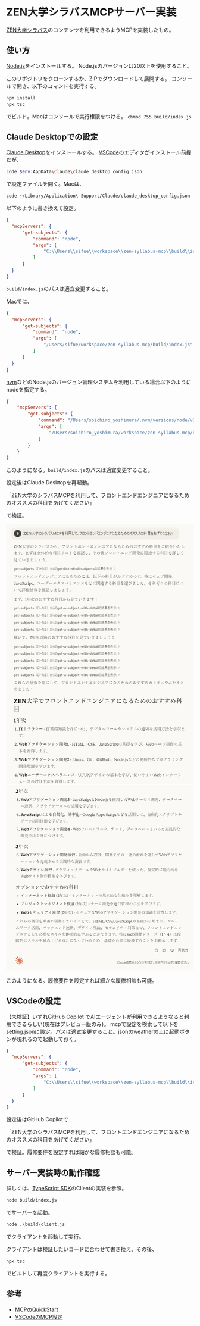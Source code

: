 # ZEN大学シラバスMCPサーバー実装 

[ZEN大学シラバス](https://syllabus.zen.ac.jp/)のコンテンツを利用できるようMCPを実装したもの。

## 使い方
[Node.js](https://nodejs.org/)をインストールする。
Node.jsのバージョンは20以上を使用すること。

このリポジトリをクローンするか、ZIPでダウンロードして展開する。
コンソールで開き、以下のコマンドを実行する。

```sh
npm install
npx tsc
```

でビルド。Macはコンソールで実行権限をつける。 `chmod 755 build/index.js`

## Claude Desktopでの設定

[Claude Desktop](https://claude.ai/download)をインストールする。
[VSCode](https://azure.microsoft.com/ja-jp/products/visual-studio-code)のエディタがインストール前提だが、

```sh
code $env:AppData\Claude\claude_desktop_config.json
```
で設定ファイルを開く。Macは、

```sh
code ~/Library/Application\ Support/Claude/claude_desktop_config.json
```

以下のように書き換えて設定。

```json
{
  "mcpServers": {
      "get-subjects": {
          "command": "node",
          "args": [
              "C:\\Users\\sifue\\workspace\\zen-syllabus-mcp\\build\\index.js"
          ]
      }
  }
}
```

`build/index.js`のパスは適宜変更すること。


Macでは、

```json
{
  "mcpServers": {
      "get-subjects": {
          "command": "node",
          "args": [
              "/Users/sifue/workspace/zen-syllabus-mcp/build/index.js"
          ]
      }
  }
}
```

[nvm](https://github.com/nvm-sh/nvm)などのNode.jsのバージョン管理システムを利用している場合以下のようにnodeを指定する。

```json
{
    "mcpServers": {
        "get-subjects": {
            "command": "/Users/soichiro_yoshimura/.nvm/versions/node/v22.14.0/bin/node",
            "args": [
                "/Users/soichiro_yoshimura/workspace/zen-syllabus-mcp/build/index.js"
            ]
        }
    }
}
```

このようになる。`build/index.js`のパスは適宜変更すること。

設定後はClaude Desktopを再起動。

「ZEN大学のシラバスMCPを利用して、フロントエンドエンジニアになるためのオススメの科目をあげてください」

で検証。

![Claude Desktopのスクショ1](image/claude1.png)
![Claude Desktopのスクショ2](image/claude2.png)

このようになる。履修要件を設定すれば細かな履修相談も可能。

## VSCodeの設定
【未検証】いずれGitHub Copilot でAIエージェントが利用できるようなると利用できるらしい(現在はプレビュー版のみ)。
mcpで設定を検索して以下をsetting.jsonに設定。パスは適宜変更すること。jsonのweatherの上に起動ボタンが現れるので起動しておく。

```json
{
  "mcpServers": {
      "get-subjects": {
          "command": "node",
          "args": [
              "C:\\Users\\sifue\\workspace\\zen-syllabus-mcp\\build\\index.js"
          ]
      }
  }
}
```

設定後はGitHub Copilotで

「ZEN大学のシラバスMCPを利用して、フロントエンドエンジニアになるためのオススメの科目をあげてください」

で検証。履修要件を設定すれば細かな履修相談も可能。

## サーバー実装時の動作確認

詳しくは、[TypeScript SDK](https://github.com/modelcontextprotocol/typescript-sdk)のClientの実装を参照。

```sh
node build/index.js
```
でサーバーを起動。

```sh
node .\build\client.js
```
でクライアントを起動して実行。

クライアントは検証したいコードに合わせて書き換え、その後、
```sh
npx tsc
```
でビルドして再度クライアントを実行する。


## 参考
- [MCPのQuickStart](https://modelcontextprotocol.io/quickstart/server)
- [VSCodeのMCP設定](https://code.visualstudio.com/docs/copilot/chat/mcp-servers)
